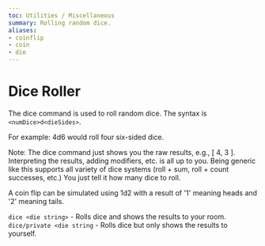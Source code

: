 ```yaml
---
toc: Utilities / Miscellaneous
summary: Rolling random dice.
aliases:
- coinflip
- coin
- die
---
```

# Dice Roller

The dice command is used to roll random dice.  The syntax is `<numDice>d<dieSides>`.  

For example: 4d6 would roll four six-sided dice.

Note: The dice command just shows you the raw results, e.g., [ 4, 3 ].  Interpreting the results, adding modifiers, etc. is all up to you. Being generic like this supports all variety of dice systems (roll + sum, roll + count successes, etc.)  You just tell it how many dice to roll.

A coin flip can be simulated using 1d2 with a result of '1' meaning heads and '2' meaning tails.

`dice <die string>` - Rolls dice and shows the results to your room.
`dice/private <die string` - Rolls dice but only shows the results to yourself.